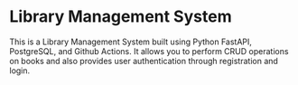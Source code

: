 
# Library Management System

This is a Library Management System built using Python FastAPI, PostgreSQL, and Github Actions. It allows you to perform CRUD operations on books and also provides user authentication through registration and login.
